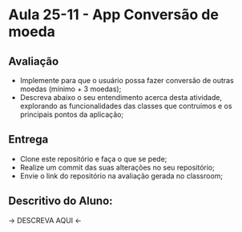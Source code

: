 # Aula 25-11 - App Conversão de moeda

## Avaliação

* Implemente para que o usuário possa fazer conversão de outras moedas (mínimo + 3 moedas);
* Descreva abaixo o seu entendimento acerca desta atividade, explorando as funcionalidades das classes que contruímos e os principais pontos da aplicação;

## Entrega

* Clone este repositório e faça o que se pede;
* Realize um commit das suas alterações no seu repositório;
* Envie o link do repositório na avaliação gerada no classroom;

## Descritivo do Aluno:

-> DESCREVA AQUI <-

